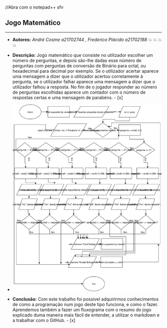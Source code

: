 //Abra com o notepad++ sfv

## Jogo Matemático
---------------

-   **Autores:** *André Cosme a21702744 , Frederico Plácido a21702188*
                 :boom: :boom: :boom: :boom:

-   **Descrição:** Jogo matemático que consiste no utilizador escolher
    um número de perguntas, e depois são-lhe dadas esse número de
    perguntas com perguntas de conversão de Binário para octal, ou
    hexadecimal para decimal por exemplo. Se o utilizador acertar
    aparece uma mensagem a dizer que o utilizador acertou corretamente à
    pergunta, se o utilizador falhar aparece uma mensagem a dizer que o
    utilizador falhou a resposta. No fim de o jogador responder ao
    número de perguntas escolhidas aparece um contador com o número de
    respostas certas e uma mensagem de parabéns. - [x]

	
-    ![Image of Fluxograma](fluxograma.svg)

	
-   **Conclusão:** Com este trabalho foi possível adquirirmos
    conhecimentos de como a programação num jogo deste tipo funciona, e
    como o fazer. Aprendemos também a fazer um fluxograma com o resumo
    do jogo explicado duma maneira mais fácil de entender, a utilizar o
    markdown e a trabalhar com o GitHub. - [x]


